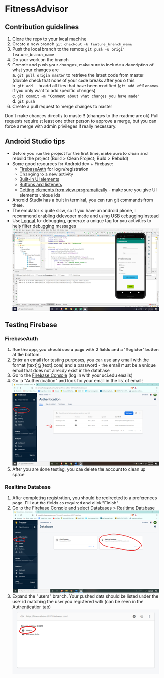 # FitnessAdvisor

## Contribution guidelines
  1.  Clone the repo to your local machine
  2.  Create a new branch 
      `git checkout -b feature_branch_name`
  3.  Push the local branch to the remote
      `git push -u origin feature_branch_name`
  4.  Do your work on the branch
  5.  Commit and push your changes, make sure to include a description of what your changes are
      <br>a. `git pull origin master` to retrieve the latest code from master (double check that none of your code breaks after you o this
      <br>b. `git add .` to add all files that have been modified (`git add <filename>` if you only want to add specific changes)
      <br>c. `git commit -m "Comment about what changes you have made"` 
      <br>d. `git push`
  6.  Create a pull request to merge changes to master 
  
  Don't make changes directly to master!! (changes to the readme are ok)
  Pull requests require at least one other person to approve a merge, but you can force a merge with admin privileges if really necessary.
  
  ## Android Studio tips
  - Before you run the project for the first time, make sure to clean and rebuild the project (Build > Clean Project; Build > Rebuild)
  - Some good resources for Android dev + Firebase:
     - [FirebaseAuth](https://firebase.google.com/docs/auth/android/start) for login/registration
     - [Changing to a new activity](https://developer.android.com/training/basics/firstapp/starting-activity)
     - [Built-in UI elements](https://developer.android.com/guide/topics/ui)
     - [Buttons and listeners](https://developer.android.com/reference/android/widget/Button)
     - [Getting elements from view programatically](https://developer.android.com/reference/android/view/View#findViewById(int)) - make sure you give UI elements unique ids
  - Android Studio has a built in terminal, you can run git commands from there.
  - The emulator is quite slow, so if you have an android phone, I recommend enabling delevoper mode and using USB debugging instead
  - Use [Logcat](https://developer.android.com/studio/debug/am-logcat) for debugging, generate a unique tag for you activities to help filter debugging messages ![debug](https://github.com/CS125-2020/FitnessAdvisor/blob/master/imgs/debug.png)
  
  ## Testing Firebase
  ### FirebaseAuth
   1.  Run the app, you should see a page with 2 fields and a "Register" button at the bottom.
   2.  Enter an email (for testing purposes, you can use any email with the format [text]@[text].com) and a password - the email must be a unique email that does not already exist in the database
   3.  Go to the [Firebase Console](https://console.firebase.google.com/) (log in with your uci.edu emails)
   4.  Go to "Authentication" and look for your email in the list of emails
   ![alt text](https://github.com/CS125-2020/FitnessAdvisor/blob/master/imgs/authentication_img.png)
   5. After you are done testing, you can delete the account to clean up space
   
  ### Realtime Database
   1. After completing registration, you should be redirected to a preferences page. Fill out the fields as required and click "Finish"
   2. Go to the Firebase Console and select Databases > Realtime Database
   ![alt text](https://github.com/CS125-2020/FitnessAdvisor/blob/master/imgs/database_img.png)
   3. Expand the "users" branch. Your pushed data should be listed under the user id matching the user you registered with (can be seen in the Authentication tab)
   ![alt text](https://github.com/CS125-2020/FitnessAdvisor/blob/master/imgs/database_img_2.png)
